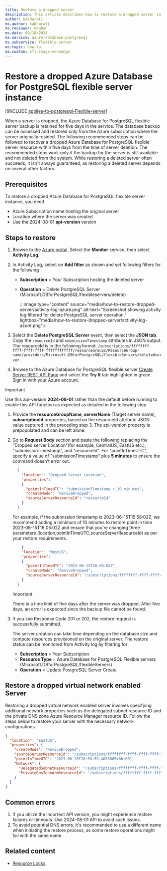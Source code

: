 ```yaml
---
title: Restore a dropped server
description: This article describes how to restore a dropped server in Azure Database for  PostgreSQL flexible server using the Azure portal.
author: kabharati
ms.author: kabharati
ms.reviewer: maghan
ms.date: 09/18/2024
ms.service: azure-database-postgresql
ms.subservice: flexible-server
ms.topic: how-to
ms.custom: sfi-image-nochange
---
```


# Restore a dropped Azure Database for PostgreSQL flexible server instance

[!INCLUDE [applies-to-postgresql-Flexible-server](~/reusable-content/ce-skilling/azure/includes/postgresql/includes/applies-to-postgresql-flexible-server.md)]

When a server is dropped, the Azure Database for PostgreSQL flexible server backup is retained for five days in the service. The database backup can be accessed and restored only from the Azure subscription where the server originally resided. The following recommended steps can be followed to recover a dropped Azure Database for PostgreSQL flexible server resource within five days from the time of server deletion. The recommended steps work only if the backup for the server is still available and not deleted from the system. While restoring a deleted server often succeeds, it isn't always guaranteed, as restoring a deleted server depends on several other factors.

## Prerequisites

To restore a dropped Azure Database for PostgreSQL flexible server instance, you need
- Azure Subscription name hosting the original server
- Location where the server was created
- Use the 2024-08-01 **api-version** version

## Steps to restore

1. Browse to the [Azure portal](https://portal.azure.com/#blade/Microsoft_Azure_ActivityLog/ActivityLogBlade). Select the **Monitor** service, then select **Activity Log**.

1. In Activity Log, select on **Add filter** as shown and set following filters for the following

    - **Subscription** = Your Subscription hosting the deleted server
    - **Operation** = Delete PostgreSQL Server (Microsoft.DBforPostgreSQL/flexibleservers/delete)

      :::image type="content" source="media/how-to-restore-dropped-server/activity-log-azure.png" alt-text="Screenshot showing activity log filtered for delete PostgreSQL server operation." lightbox="media/how-to-restore-dropped-server/activity-log-azure.png":::

1. Select the **Delete PostgreSQL Server** event, then select the **JSON tab**. Copy the `resourceId` and `submissionTimestamp` attributes in JSON output. The resourceId is in the following format: `/subscriptions/ffffffff-ffff-ffff-ffff-ffffffffffff/resourceGroups/ResourceGroup-name/providers/Microsoft.DBforPostgreSQL/flexibleServers/deletedserver`.

1. Browse to the Azure Database for PostgreSQL flexible server [Create Server REST API Page](/rest/api/postgresql/servers/create) and select the **Try It** tab highlighted in green. Sign in with your Azure account.

  > [!IMPORTANT]  
  > Use this api-version **2024-08-01** rather than the default before running to enable this API function as expected as detailed in the following step.

1. Provide the **resourceGroupName**, **serverName** (Target server name), **subscriptionId** properties, based on the resourceId attribute JSON value captured in the preceding step 3. The api-version property is prepopulated and can be left alone.

1. Go to **Request Body** section and paste the following replacing the "Dropped server Location"(for example, CentralUS, EastUS etc.), "submissionTimestamp", and "resourceId". For "pointInTimeUTC", specify a value of "submissionTimestamp" plus **5 minutes** to ensure the command doesn't error out.

    ```json
      {
        "location": "Dropped Server Location",
        "properties":
        {
          "pointInTimeUTC": "submissionTimestamp + 10 minutes",
          "createMode": "ReviveDropped",
          "sourceServerResourceId": "resourceId"
        }
      }
    ```
    
    For example, if the submission timestamp is 2023-06-15T15:58:02Z, we recommend adding a minimum of 10 minutes to restore point in time 2023-06-15T16:05:02Z and ensure that you're changing three parameters (location,pointInTimeUTC,sourceServerResourceId) as per your restore requirements. 
    
      ```json
          {
          "location": "WestUS",
          "properties":
          {
            "pointInTimeUTC": "2023-06-15T16:08:02Z",
            "createMode": "ReviveDropped",
            "sourceServerResourceId": "/subscriptions/ffffffff-ffff-ffff-ffff-ffffffffffff/resourceGroups/SourceResourceGroup-Name/providers/Microsoft.DBforPostgreSQL/flexibleServers/SourceServer-Name"
          }
        }
      ```

    > [!IMPORTANT]  
    > There is a time limit of five days after the server was dropped. After five days, an error is expected since the backup file cannot be found.

1. If you see Response Code 201 or 202, the restore request is successfully submitted.

    The server creation can take time depending on the database size and compute resources provisioned on the original server. The restore status can be monitored from Activity log by filtering for
   - **Subscription** = Your Subscription
   - **Resource Type** = Azure Database for PostgreSQL Flexible servers (Microsoft.DBforPostgreSQL/flexibleServers)
   - **Operation** = Update PostgreSQL Server Create

## Restore a dropped virtual network enabled Server

Restoring a dropped virtual network enabled server involves specifying additional network properties such as the delegated subnet resource ID and the private DNS zone Azure Resource Manager resource ID. Follow the steps below to restore your server with the necessary network configurations.

```json
{
  "location": "EastUS",
  "properties": {
    "createMode": "ReviveDropped",
    "sourceServerResourceId": "/subscriptions/ffffffff-ffff-ffff-ffff-ffffffffffff/resourceGroups/SourceResourceGroup-Name/providers/Microsoft.DBforPostgreSQL/flexibleServers/SourceServer-Name",
    "pointInTimeUTC": "2023-06-20T20:50:59.4078005+00:00",
    "Network": {
      "DelegatedSubnetResourceId": "/subscriptions/ffffffff-ffff-ffff-ffff-ffffffffffff/resourceGroups/SourceResourceGroup-Name/providers/Microsoft.Network/virtualNetworks/VirtualNetwork-Name/subnets/Subnet-Name",
      "PrivateDnsZoneArmResourceId": "/subscriptions/ffffffff-ffff-ffff-ffff-ffffffffffff/resourceGroups/SourceResourceGroup-Name/providers/Microsoft.Network/privateDnsZones/privatednszonename"
    }
  }
}
```

## Common errors

1. If you utilize the incorrect API version, you might experience restore failures or timeouts. Use 2024-08-01 API to avoid such issues.
1. To avoid potential DNS errors, it's recommended to use a different name when initiating the restore process, as some restore operations might fail with the same name.

## Related content

- [Resource Locks](https://techcommunity.microsoft.com/t5/azure-database-for-postgresql/preventing-the-disaster-of-accidental-deletion-for-your-PostgreSQL/ba-p/825222).
